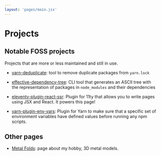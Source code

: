 ```yaml
---
layout: 'pages/main.jsx'
---
```


# Projects

## Notable FOSS projects

Projects that are more or less maintained and still in use.

- [yarn-deduplicate](https://www.npmjs.com/package/yarn-deduplicate): tool to remove duplicate packages from `yarn.lock`

- [effective-dependency-tree](https://www.npmjs.com/package/effective-dependency-tree): CLI tool that generates an ASCII
  tree with the representation of packages in `node_modules` and their dependencies

- [eleventy-plugin-react-ssr](https://www.npmjs.com/package/eleventy-plugin-react-ssr): Plugin for 11ty that allows you
  to write pages using JSX and React. It powers this page!

- [yarn-plugin-env-vars](https://github.com/scinos/yarn-plugin-env-vars): Plugin for Yarn to make sure that a specific
  set of environment variables have defined values before running any npm scripts.

## Other pages

- [Metal Folds](https://metalfolds.page/): page about my hobby, 3D metal models.
